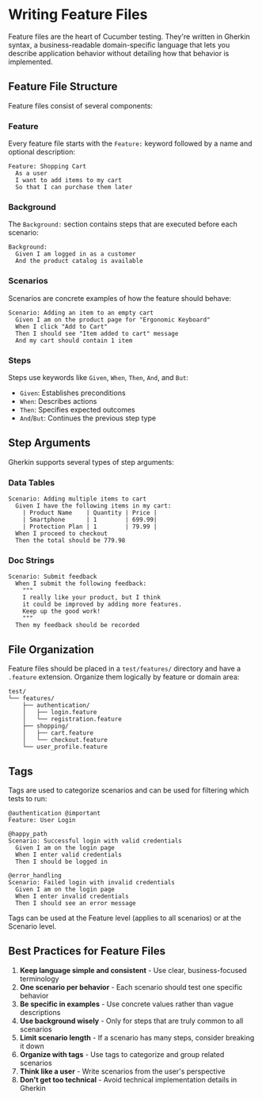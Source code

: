 # Writing Feature Files

Feature files are the heart of Cucumber testing. They're written in Gherkin syntax, a business-readable domain-specific language that lets you describe application behavior without detailing how that behavior is implemented.

## Feature File Structure

Feature files consist of several components:

### Feature

Every feature file starts with the `Feature:` keyword followed by a name and optional description:

```gherkin
Feature: Shopping Cart
  As a user
  I want to add items to my cart
  So that I can purchase them later
```

### Background

The `Background:` section contains steps that are executed before each scenario:

```gherkin
Background:
  Given I am logged in as a customer
  And the product catalog is available
```

### Scenarios

Scenarios are concrete examples of how the feature should behave:

```gherkin
Scenario: Adding an item to an empty cart
  Given I am on the product page for "Ergonomic Keyboard"
  When I click "Add to Cart"
  Then I should see "Item added to cart" message
  And my cart should contain 1 item
```

### Steps

Steps use keywords like `Given`, `When`, `Then`, `And`, and `But`:

- `Given`: Establishes preconditions
- `When`: Describes actions
- `Then`: Specifies expected outcomes
- `And`/`But`: Continues the previous step type

## Step Arguments

Gherkin supports several types of step arguments:

### Data Tables

```gherkin
Scenario: Adding multiple items to cart
  Given I have the following items in my cart:
    | Product Name    | Quantity | Price |
    | Smartphone      | 1        | 699.99|
    | Protection Plan | 1        | 79.99 |
  When I proceed to checkout
  Then the total should be 779.98
```

### Doc Strings

```gherkin
Scenario: Submit feedback
  When I submit the following feedback:
    """
    I really like your product, but I think
    it could be improved by adding more features.
    Keep up the good work!
    """
  Then my feedback should be recorded
```

## File Organization

Feature files should be placed in a `test/features/` directory and have a `.feature` extension. Organize them logically by feature or domain area:

```
test/
└── features/
    ├── authentication/
    │   ├── login.feature
    │   └── registration.feature
    ├── shopping/
    │   ├── cart.feature
    │   └── checkout.feature
    └── user_profile.feature
```

## Tags

Tags are used to categorize scenarios and can be used for filtering which tests to run:

```gherkin
@authentication @important
Feature: User Login

@happy_path
Scenario: Successful login with valid credentials
  Given I am on the login page
  When I enter valid credentials
  Then I should be logged in

@error_handling
Scenario: Failed login with invalid credentials
  Given I am on the login page
  When I enter invalid credentials
  Then I should see an error message
```

Tags can be used at the Feature level (applies to all scenarios) or at the Scenario level.

## Best Practices for Feature Files

1. **Keep language simple and consistent** - Use clear, business-focused terminology
2. **One scenario per behavior** - Each scenario should test one specific behavior
3. **Be specific in examples** - Use concrete values rather than vague descriptions
4. **Use background wisely** - Only for steps that are truly common to all scenarios
5. **Limit scenario length** - If a scenario has many steps, consider breaking it down
6. **Organize with tags** - Use tags to categorize and group related scenarios
7. **Think like a user** - Write scenarios from the user's perspective
8. **Don't get too technical** - Avoid technical implementation details in Gherkin